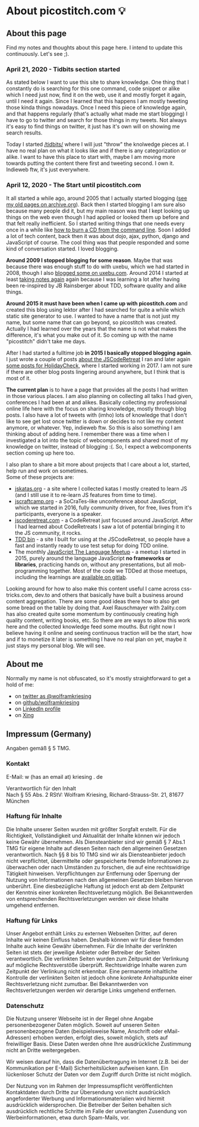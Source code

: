 # About picostitch.com 💡

## About this page

Find my notes and thoughts about this page here. I intend to update this continuously. Let's see ;).

### April 21, 2020 - Tidbits section started

As stated below I want to use this site to share knowledge.
One thing that I constantly do is searching for this one command, code snippet or alike
which I need just now, find it on the web, use it and mostly forget it again, until I need it
again. Since I learned that this happens I am mostly tweeting those kinda things nowadays. 
Once I need this piece of knowledge again, and that happens regularly (that's actually what made me start blogging) 
I have to go to twitter and search for those things in my tweets. Not always it's easy
to find things on twitter, it just has it's own will on showing me search results.

Today I started [/tidbits/](/tidbits/) where I will just "throw" the knolwedge pieces
at. I have no real plan on what it looks like and if there is any categorization or alike.
I want to have this place to start with, maybe I am moving more towards putting the content 
there first and tweeting second. I own it. Indieweb ftw, it's just everywhere.

### April 12, 2020 - The Start until picostitch.com

It all started a while ago, around 2005 that I actually started blogging ([see my old pages on archive.org][1]).
Back then I started blogging I am sure also because many people did it, but my main reason was that I kept
looking up things on the web even though I had applied or looked them up before and that felt really inefficient.
So I started writing things that one needs every once in a while like [how to burn a CD from the command line][2].
Soon I added a lot of tech content, back then it was about dojo, ajax, python, django and JavaScript of course.
The cool thing was that people responded and some kind of conversation started. I loved blogging.

**Around 2009 I stopped blogging for some reason**. Maybe that was because there was enough stuff to do with uxebu, which 
we had started in 2008, though I also [blogged some on uxebu.com][3]. Around 2014 I started at least 
[taking notes again][4] again because I was learning a lot after having been re-inspired by JB Rainsberger 
about TDD, software quality and alike things.

**Around 2015 it must have been when I came up with picostitch.com** and created this blog using lektor after I
had searched for quite a while which static site generator to use. I wanted to have a name that is not just
my name, but some name that can go beyond, so picostitch was created. Actually I had learned over the years
that the name is not what makes the difference, it's what you make out of it. So coming up with the name "picostitch" 
didn't take me days.

After I had started a fulltime job **in 2015 I basically stopped blogging again**. I just wrote a couple of posts
[about the JSCodeRetreat][5] I ran and later again [some posts for HolidayCheck][6], where I started working
in 2017. I am not sure if there are other blog posts lingering around anywhere, but I think that is most of it.

**The current plan** is to have a page that provides all the posts I had written in those various places.
I am also planning on collecting all talks I had given, conferences I had been at and alikes.
Basically collecting my professional online life here with the focus on sharing knowledge, mostly through
blog posts. I also have a lot of tweets with (imho) lots of knowledge that I don't like to see get lost once
twitter is down or decides to not like my content anymore, or whatever. Yep, indieweb ftw. So this is also something
I am thinking about of adding here. I remember there was a time when I investigated a lot into the topic
of webcomponents and shared most of my knowledge on twitter, instead of blogging :(. So, I expect a webcomponents
section coming up here too.

I also plan to share a bit more about projects that I care about a lot, started, help run and work on sometimes.\
Some of these projects are:
* [jskatas.org](https://jskatas.org) - a site where I collected katas I mostly created to learn JS 
  (and I still use it to re-learn JS features from time to time).
* [jscraftcamp.org](https://jscraftcamp.org) - a SoCraTes-like unconference about JavaScript, which we started
  in 2016, fully community driven, for free, lives from it's participants, everyone is a speaker. 
* [jscoderetreat.com](https://jscoderetreat.com) - a CodeRetreat just focused around JavaScript. After I had
  learned about CodeRetreats I saw a lot of potential bringing it to the JS community, it rocks.
* [TDD bin](https://tddbin.com) - a site I built for using at the JSCodeRetreat, so people have a fast and
  instantly ready to use test setup for doing TDD online.
* The monthly [JavaScript The Language Meetup](https://www.meetup.com/JavaScript-The-Language) - a meetup
  I started in 2015, purely around the language JavaScript **no frameworks or libraries**, practicing hands on,
  without any presentations, but all mob-programming together.
  Most of the code we TDDed at those meetups, including the learnings are [available on gitlab][7]. 
  
Looking around for how to also make this content useful I came across css-tricks.com, dev.to and others
that basically have built a business around content aggregation. There are some good ideas there how
to also get some bread on the table by doing that. Axel Rauschmayer with 2ality.com has also created
quite some momentum by continuously creating high quality content, writing books, etc.
So there are are ways to allow this work here and the collected knowledge feed some mouths. But right
now I believe having it online and seeing continuous traction will be the start, how and if to monetize it
later is something I have no real plan on yet, maybe it just stays my personal blog. We will see.

[1]: https://web.archive.org/web/20101231204655/http://wolfram.kriesing.de/blog/index.php/2005/03
[2]: https://web.archive.org/web/20101231204655/http://wolfram.kriesing.de/blog/index.php/2005/burn-a-cd-from-the-command-line-on-a-mac
[3]: http://www.uxebu.com/blog/index.html
[4]: https://github.com/wolframkriesing/wolfram.kriesing.de/blob/use-react/content/tech.md
[5]: https://picostitch.com/blog/tag/jscoderetreat/
[6]: https://techblog.holidaycheck.com/author/wolframkriesing/
[7]: https://gitlab.com/wolframkriesing/jslang-meetups

## About me

Normally my name is not obfuscated, so it's mostly straightforward
to get a hold of me:

* on [twitter as @wolframkriesing][twitter]
* on [github/wolframkriesing][github]
* on [LinkedIn profile][linkedin]
* on [Xing][xing]

[twitter]: https://twitter.com/wolframkriesing
[xing]: https://www.xing.com/profile/Wolfram_Kriesing
[github]: https://github.com/wolframkriesing
[linkedin]: https://de.linkedin.com/in/wolframkriesing

## Impressum (Germany)

Angaben gemäß § 5 TMG.

### Kontakt  
E-Mail: w (has an email at) kriesing . de

Verantwortlich für den Inhalt  
Nach § 55 Abs. 2 RStV:
Wolfram Kriesing, Richard-Strauss-Str. 21, 81677 München

### Haftung für Inhalte  
Die Inhalte unserer Seiten wurden mit größter Sorgfalt erstellt. Für die Richtigkeit, Vollständigkeit und 
Aktualität der Inhalte können wir jedoch keine Gewähr übernehmen. Als Diensteanbieter sind wir gemäß § 7 Abs.1 TMG 
für eigene Inhalte auf diesen Seiten nach den allgemeinen Gesetzen verantwortlich. 
Nach §§ 8 bis 10 TMG sind wir als Diensteanbieter jedoch nicht verpflichtet, übermittelte oder gespeicherte 
fremde Informationen zu überwachen oder nach Umständen zu forschen, die auf eine rechtswidrige Tätigkeit hinweisen. 
Verpflichtungen zur Entfernung oder Sperrung der Nutzung von Informationen nach den allgemeinen Gesetzen bleiben 
hiervon unberührt. Eine diesbezügliche Haftung ist jedoch erst ab dem Zeitpunkt der Kenntnis einer konkreten 
Rechtsverletzung möglich. Bei Bekanntwerden von entsprechenden Rechtsverletzungen werden wir diese Inhalte 
umgehend entfernen.

### Haftung für Links  
Unser Angebot enthält Links zu externen Webseiten Dritter, auf deren Inhalte wir keinen Einfluss haben. 
Deshalb können wir für diese fremden Inhalte auch keine Gewähr übernehmen. Für die Inhalte der verlinkten 
Seiten ist stets der jeweilige Anbieter oder Betreiber der Seiten verantwortlich. Die verlinkten Seiten 
wurden zum Zeitpunkt der Verlinkung auf mögliche Rechtsverstöße überprüft. Rechtswidrige Inhalte waren zum 
Zeitpunkt der Verlinkung nicht erkennbar. Eine permanente inhaltliche Kontrolle der verlinkten Seiten ist 
jedoch ohne konkrete Anhaltspunkte einer Rechtsverletzung nicht zumutbar. Bei Bekanntwerden von Rechtsverletzungen 
werden wir derartige Links umgehend entfernen.

### Datenschutz  
Die Nutzung unserer Webseite ist in der Regel ohne Angabe personenbezogener Daten möglich. Soweit auf unseren 
Seiten personenbezogene Daten (beispielsweise Name, Anschrift oder eMail-Adressen) erhoben werden, erfolgt dies, 
soweit möglich, stets auf freiwilliger Basis. Diese Daten werden ohne Ihre ausdrückliche Zustimmung nicht an 
Dritte weitergegeben.

Wir weisen darauf hin, dass die Datenübertragung im Internet (z.B. bei der Kommunikation per E-Mail) 
Sicherheitslücken aufweisen kann. Ein lückenloser Schutz der Daten vor dem Zugriff durch Dritte ist nicht möglich.

Der Nutzung von im Rahmen der Impressumspflicht veröffentlichten Kontaktdaten durch Dritte zur Übersendung von 
nicht ausdrücklich angeforderter Werbung und Informationsmaterialien wird hiermit ausdrücklich widersprochen. 
Die Betreiber der Seiten behalten sich ausdrücklich rechtliche Schritte im Falle der unverlangten Zusendung von 
Werbeinformationen, etwa durch Spam-Mails, vor.
